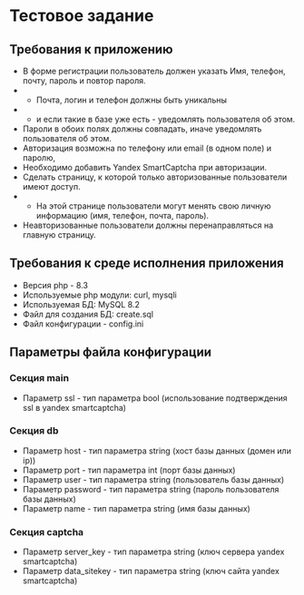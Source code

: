 # Тестовое задание

## Требования к приложению

- В форме регистрации пользователь должен указать 
Имя, телефон, почту, пароль и повтор пароля.
- - Почта, логин и телефон должны быть уникальны 
- - и если такие в базе уже есть - уведомлять пользователя об этом.
- Пароли в обоих полях должны совпадать, иначе уведомлять пользователя об этом.
- Авторизация возможна по телефону или email 
(в одном поле) и паролю, 
- Необходимо добавить Yandex SmartCaptcha при авторизации.
- Сделать страницу, к которой только авторизованные пользователи имеют доступ. 
- - На этой странице пользователи могут менять свою личную информацию
(имя, телефон, почта, пароль).
- Неавторизованные пользователи должны перенаправляться на главную страницу. 


## Требования к среде исполнения приложения

- Версия php - 8.3
- Используемые php модули: curl, mysqli
- Используемая БД: MySQL 8.2
- Файл для создания БД: create.sql
- Файл конфигурации - config.ini

## Параметры файла конфигурации

### Секция main

- Параметр ssl - тип параметра bool 
(использование подтверждения ssl в yandex smartcaptcha)

### Секция db

- Параметр host - тип параметра string (хост базы данных (домен или ip))
- Параметр port - тип параметра int (порт базы данных)
- Параметр user - тип параметра string (пользователь базы данных)
- Параметр password - тип параметра string (пароль пользователя базы данных)
- Параметр name - тип параметра string (имя базы данных)

### Секция captcha

- Параметр server_key - тип параметра string (ключ сервера yandex smartcaptcha)
- Параметр data_sitekey - тип параметра string (ключ сайта yandex smartcaptcha)